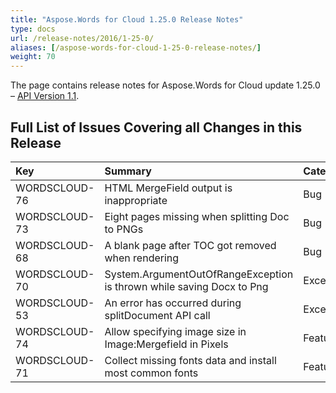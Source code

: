 ```yaml
---
title: "Aspose.Words for Cloud 1.25.0 Release Notes"
type: docs
url: /release-notes/2016/1-25-0/
aliases: [/aspose-words-for-cloud-1-25-0-release-notes/]
weight: 70
---
```


The page contains release notes for Aspose.Words for Cloud update 1.25.0 – [API Version 1.1](http://api.aspose.com/v1.1/swagger/ui/index).

## Full List of Issues Covering all Changes in this Release

|Key|Summary|Category|
| :- | :- | :- |
|WORDSCLOUD-76 |HTML MergeField output is inappropriate |Bug |
|WORDSCLOUD-73 |Eight pages missing when splitting Doc to PNGs |Bug |
|WORDSCLOUD-68 |A blank page after TOC got removed when rendering |Bug |
|WORDSCLOUD-70 |System.ArgumentOutOfRangeException is thrown while saving Docx to Png |Exception |
|WORDSCLOUD-53 |An error has occurred during splitDocument API call |Exception |
|WORDSCLOUD-74 |Allow specifying image size in Image:Mergefield in Pixels |Feature |
|WORDSCLOUD-71 |Collect missing fonts data and install most common fonts |Feature |

